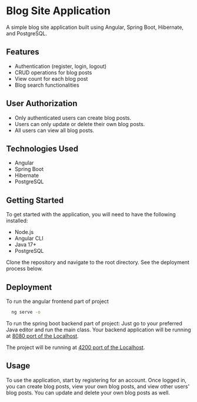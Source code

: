 # Blog Site Application

A simple blog site application built using Angular, Spring Boot, Hibernate, and PostgreSQL.

## Features

- Authentication (register, login, logout)
- CRUD operations for blog posts
- View count for each blog post
- Blog search functionalities


## User Authorization

- Only authenticated users can create blog posts.
- Users can only update or delete their own blog posts.
- All users can view all blog posts.
## Technologies Used

- Angular
- Spring Boot
- Hibernate
- PostgreSQL

## Getting Started

To get started with the application, you will need to have the following installed:

- Node.js
- Angular CLI
- Java 17+
- PostgreSQL

Clone the repository and navigate to the root directory. See the deployment process below.
## Deployment

To run the angular frontend part of project

```bash
  ng serve -o
```

To run the spring boot backend part of project: Just go to your preferred Java editor and run the main class. Your backend application will be running at [8080 port of the Localhost](http://localhost:8080).

The project will be running at [4200 port of the Localhost](http://localhost:4200).


## Usage

To use the application, start by registering for an account. Once logged in, you can create blog posts, view your own blog posts, and view other users' blog posts. You can update and delete your own blog posts as well.